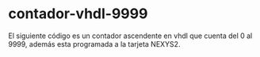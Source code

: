 # contador-vhdl-9999
El siguiente código es un contador ascendente en vhdl que cuenta del 0 al 9999, además esta programada a la tarjeta NEXYS2.
